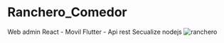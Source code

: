 # Ranchero_Comedor
Web admin React - Movil Flutter - Api rest Secualize nodejs
![ranchero](https://user-images.githubusercontent.com/60244917/165688537-aebe6eee-4809-4828-bd82-d371ca863b15.png)
